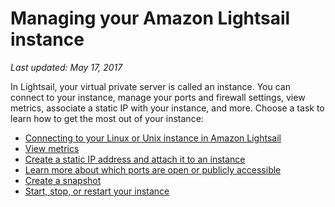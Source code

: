 # Managing your Amazon Lightsail instance<a name="managing-your-instance-using-lightsail"></a>

 *Last updated: May 17, 2017* 

In Lightsail, your virtual private server is called an instance\. You can connect to your instance, manage your ports and firewall settings, view metrics, associate a static IP with your instance, and more\. Choose a task to learn how to get the most out of your instance:
+  [Connecting to your Linux or Unix instance in Amazon Lightsail](lightsail-how-to-connect-to-your-instance-virtual-private-server.md) 
+  [View metrics](understanding-instance-health-metrics-in-amazon-lightsail.md) 
+  [Create a static IP address and attach it to an instance](lightsail-create-static-ip.md) 
+  [Learn more about which ports are open or publicly accessible](understanding-firewall-and-port-mappings-in-amazon-lightsail.md) 
+  [Create a snapshot](lightsail-how-to-create-a-snapshot-of-your-instance.md) 
+  [Start, stop, or restart your instance](lightsail-how-to-start-stop-or-restart-your-instance-virtual-private-server.md) 